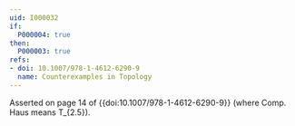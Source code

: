 ```yaml
---
uid: I000032
if:
  P000004: true
then:
  P000003: true
refs:
- doi: 10.1007/978-1-4612-6290-9
  name: Counterexamples in Topology
---
```


Asserted on page 14 of {{doi:10.1007/978-1-4612-6290-9}}
(where Comp. Haus means T_{2.5}).
